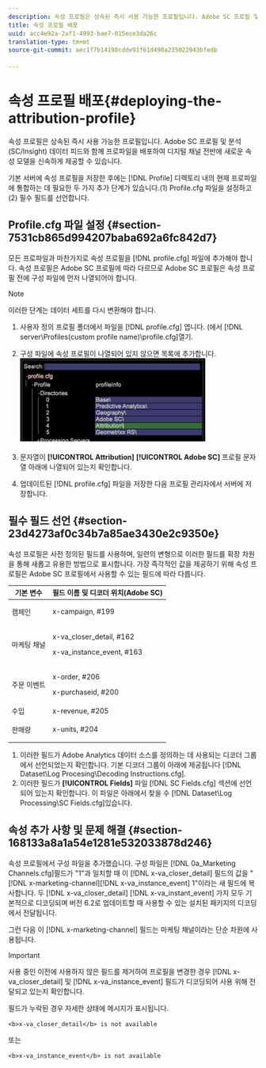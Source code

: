 ```yaml
---
description: 속성 프로필은 상속된 즉시 사용 가능한 프로필입니다. Adobe SC 프로필 및 분석(SC/Insight) 데이터 피드와 함께 프로파일을 배포하여 디지털 채널 전반에 새로운 속성 모델을 신속하게 제공할 수 있습니다.
title: 속성 프로필 배포
uuid: acc4e92a-2af1-4993-bae7-015ece3da26c
translation-type: tm+mt
source-git-commit: aec1f7b14198cdde91f61d490a235022943bfedb

---
```



# 속성 프로필 배포{#deploying-the-attribution-profile}

속성 프로필은 상속된 즉시 사용 가능한 프로필입니다. Adobe SC 프로필 및 분석(SC/Insight) 데이터 피드와 함께 프로파일을 배포하여 디지털 채널 전반에 새로운 속성 모델을 신속하게 제공할 수 있습니다.

기본 서버에 속성 프로필을 저장한 후에는 [!DNL Profile] 디렉토리 내의 현재 프로파일에 통합하는 데 필요한 두 가지 추가 단계가 있습니다.(1) Profile.cfg 파일을 설정하고 (2) 필수 필드를 선언합니다.

## Profile.cfg 파일 설정 {#section-7531cb865d994207baba692a6fc842d7}

모든 프로파일과 마찬가지로 속성 프로필을 [!DNL profile.cfg] 파일에 추가해야 합니다. 속성 프로필은 Adobe SC 프로필에 따라 다르므로 Adobe SC 프로필은 속성 프로필 전에 구성 파일에 먼저 나열되어야 합니다.

>[!NOTE]
>
>이러한 단계는 데이터 세트를 다시 변환해야 합니다.

1. 사용자 정의 프로필 폴더에서 파일을 [!DNL profile.cfg] 엽니다. (에서 [!DNL server\Profiles\(custom profile name)\profile.cfg]열기.

1. 구성 파일에 속성 프로필이 나열되어 있지 않으면 목록에 추가합니다. ![](assets/new_profile_cfg.png)

1. 문자열이 **[!UICONTROL Attribution]** **[!UICONTROL Adobe SC]** 프로필 문자열 아래에 나열되어 있는지 확인합니다.

1. 업데이트된 [!DNL profile.cfg] 파일을 저장한 다음 프로필 관리자에서 서버에 저장합니다.

## 필수 필드 선언 {#section-23d4273af0c34b7a85ae3430e2c9350e}

속성 프로필은 사전 정의된 필드를 사용하며, 일련의 변형으로 이러한 필드를 확장 차원을 통해 새롭고 유용한 방법으로 표시합니다. 가장 즉각적인 값을 제공하기 위해 속성 프로필은 Adobe SC 프로필에서 사용할 수 있는 필드에 따라 다릅니다.

<table id="table_97751B73CCAA4B96BB162641A178A68A"> 
 <thead> 
  <tr> 
   <th colname="col1" class="entry"> 기본 변수 </th> 
   <th colname="col2" class="entry"> 필드 이름 및 디코더 위치(Adobe SC) </th> 
  </tr>
 </thead>
 <tbody> 
  <tr> 
   <td colname="col1"> 캠페인 </td> 
   <td colname="col2"> <p>x-campaign, #199 </p> </td> 
  </tr> 
  <tr> 
   <td colname="col1"> 마케팅 채널 </td> 
   <td colname="col2"> <p>x-va_closer_detail, #162 </p> <p>x-va_instance_event, #163 </p> </td> 
  </tr> 
  <tr> 
   <td colname="col1"> 주문 이벤트 </td> 
   <td colname="col2"> <p>x-order, #206 </p> <p>x-purchaseid, #200 </p> </td> 
  </tr> 
  <tr> 
   <td colname="col1"> 수입  </td> 
   <td colname="col2"> x-revenue, #205 </td> 
  </tr> 
  <tr> 
   <td colname="col1"> 판매량 </td> 
   <td colname="col2"> <p>x-units, #204 </p> </td> 
  </tr> 
 </tbody> 
</table>

1. 이러한 필드가 Adobe Analytics 데이터 소스를 정의하는 데 사용되는 디코더 그룹에서 선언되었는지 확인합니다. 기본 디코더 그룹이 아래에 제공됩니다 [!DNL Dataset\Log Procesing\Decoding Instructions.cfg].
1. 이러한 필드가 **[!UICONTROL Fields]** 파일 [!DNL SC Fields.cfg] 섹션에 선언되어 있는지 확인합니다. 이 파일은 아래에서 찾을 수 [!DNL Dataset\Log Processing\SC Fields.cfg]있습니다.

## 속성 추가 사항 및 문제 해결 {#section-168133a8a1a54e1281e532033878d246}

속성 프로필에서 구성 파일을 추가했습니다. 구성 파일은 [!DNL 0a_Marketing Channels.cfg]필드가 &quot;1&quot;과 일치할 때 이 [!DNL x-va_closer_detail] 필드의 값을 &quot; [!DNL x-marketing-channel][!DNL x-va_instance_event] 1&quot;이라는 새 필드에 복사합니다. 두 [!DNL x-va_closer_detail] [!DNL x-va_instant_event] 가지 모두 기본적으로 디코딩되며 버전 6.2로 업데이트할 때 사용할 수 있는 설치된 패키지의 디코딩에서 전달됩니다.

그런 다음 이 [!DNL x-marketing-channel] 필드는 마케팅 채널이라는 단순 차원에 사용됩니다.

>[!IMPORTANT]
>
>사용 중인 이전에 사용하지 않은 필드를 제거하여 프로필을 변경한 경우 [!DNL x-va_closer_detail] 및 [!DNL x-va_instance_event] 필드가 디코딩되어 사용 위해 전달되고 있는지 확인합니다.

필드가 누락된 경우 자세한 상태에 메시지가 표시됩니다.

```
<b>x-va_closer_detail</b> is not available
```

또는

```
<b>x-va_instance_event</b> is not available
```

